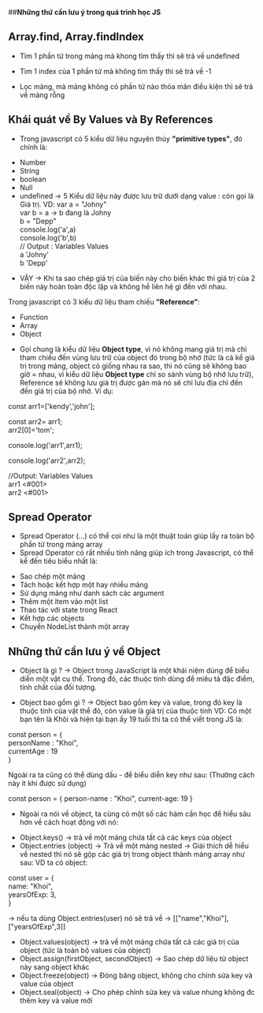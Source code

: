 ##**Những thứ cần lưu ý trong quá trình học JS**

## Array.find, Array.findIndex
- Tìm 1 phần tử trong mảng mà khong tìm thấy thì sẽ trả về undefined

- Tìm 1 index của 1 phần tử mà không tìm thấy thì sẽ trả về -1

- Lọc mảng, mà mảng không có phần tử nào thỏa mãn điều kiện thì sẽ trả về mảng rỗng

## Khái quát về By Values và By References
- Trong javascript có 5 kiểu dữ liệu nguyên thủy **"primitive types"**, đó chính là:
+ Number
+ String
+ boolean
+ Null
+ undefined
-> 5 Kiểu dữ liệu này được lưu trữ dưới dạng value : còn gọi là Giá trị.
VD:
var a = "Johny"<br/>
var b = a -> b đang là Johny<br/>
b = "Depp"<br/>
console.log('a',a)<br/>
console.log('b',b)<br/>
// Output :
Variables	Values<br/>
    a	    'Johny'<br/>
    b	    'Depp'<br/>

* VẬY -> Khi ta sao chép giá trị của biến này cho biến khác thì giá trị của 2 biến này hoàn toàn độc lập và không hề liên hệ gì đến với nhau.

Trong javascript có 3 kiểu dữ liệu tham chiếu **"Reference"**:
+ Function
+ Array
+ Object
- Gọi chung là kiểu dữ liệu **Object type**, vì nó không mang giá trị mà chỉ tham chiếu đến vùng lưu trữ của object đó trong bộ nhớ (tức là cả kể giá trị trong mảng, object có giống nhau ra sao, thì nó cũng sẽ không bao giờ = nhau, vì kiểu dữ liệu **Object type** chỉ so sánh vùng bộ nhớ lưu trữ), Reference sẽ không lưu giá trị được gán mà nó sẽ chỉ lưu địa chỉ đến đến giá trị của bộ nhớ. Ví dụ:

const arr1=['kendy','john'];

const arr2= arr1;<br/>
arr2[0]='tom';<br/>

console.log('arr1',arr1);<br/>

console.log('arr2',arr2);<br/>

//Output:
Variables	Values<br/>
   arr1	    <#001><br/>
   arr2	    <#001><br/>

## Spread Operator

- Spread Operator (...) có thể coi như là một thuật toán giúp lấy ra toàn bộ phần tử trong mảng array
- Spread Operator có rất nhiều tính năng giúp ích trong Javascript, có thể kể đến tiêu biểu nhất là:
+ Sao chép một mảng
+ Tách hoặc kết hợp một hay nhiều mảng
+ Sử dụng mảng như danh sách các argument
+ Thêm một item vào một list
+ Thao tác với state trong React
+ Kết hợp các objects
+ Chuyển NodeList thành một array

## Những thứ cần lưu ý về Object

- Object là gì ?
-> Object trong JavaScript là một khái niệm dùng để biểu diễn một vật cụ thể. Trong đó, các thuộc tính dùng để miêu tả đặc điểm, tính chất của đối tượng.

- Object bao gồm gì ?
-> Object bao gồm key và value, trong đó key là thuộc tính của vật thể đó, còn value là giá trị của thuộc tính
VD: Có một bạn tên là Khôi và hiện tại bạn ấy 19 tuổi thì ta có thể viết trong JS là:

const person = { <br/>
    personName : "Khoi",<br/>
    currentAge : 19<br/>
}

Ngoài ra ta cũng có thể dùng dấu - để biểu diễn key như sau: (Thường cách này ít khi được sử dụng)

const person = {
    person-name : "Khoi",
    current-age: 19
}

- Ngoài ra nói về object, ta cũng có một số các hàm cần học để hiểu sâu hơn về cách hoạt động với nó:
+ Object.keys() -> trả về một mảng chứa tất cả các keys của object 
+ Object.entries (object) -> Trả về một mảng nested
-> Giải thích dễ hiểu về nested thì nó sẽ gộp các giá trị trong object thành mảng array như sau:
VD ta có object:

const user = { <br/>
    name: "Khoi", <br/>
    yearsOfExp: 3, <br/>
}<br/>

-> nếu ta dùng Object.entries(user) nó sẽ trả về -> [["name","Khoi"],["yearsOfExp",3]]

+ Object.values(object) -> trả về một mảng chứa tất cả các giá trị của object (tức là toàn bộ values của object)
+ Object.assign(firstObject, secondObject) -> Sao chép dữ liệu từ object này sang object khác
+ Object.freeze(object) -> Đóng băng object, không cho chỉnh sửa key và value của object
+ Object.seal(object) -> Cho phép chỉnh sửa key và value nhưng không đc thêm key và value mới


